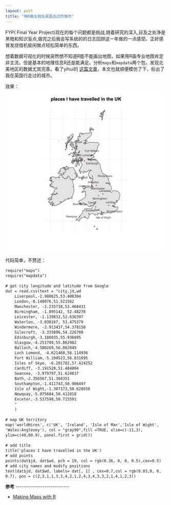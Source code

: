 ```yaml
---
layout: post
title: "用R画出我在英国去过的城市"
---
```


FYP( Final Year Project)现在的每个问题都是挑战,随着研究的深入,目及之处净是黑暗和知识盲点,做完之后我会写系统的的日志回顾这一年做的一点感受。正好感冒发烧借机偷闲做点轻松简单的东西。

想着数据可视化的时候突然想不知道R能不能画出地图，如果用R画专业地图肯定非主流，但是基本的地理信息R还是能满足。分析```maps```和```mapdata```两个包，发现北美地区的数据尤其完善。看了yihui的 [这篇文章](http://yihui.name/cn/2008/10/china-map-and-city-locastions-with-r/)，本文也就顺便模仿了下，标出了我在英国行走过的城市。

效果：
<img src="/images/posts/Rmap.jpg">

代码简单，不赘述：

```
require("maps")
require("mapdata")

# get city longitude and latitude from Google
dat = read.csv(text = "city,jd,wd
    Liverpool,-2.988625,53.408304
    London,-0.140076,51.521562
    Manchester, -2.235718,53.468431
    Birmingham, -1.895142, 52.48278
    Leicester, -1.139832,52.636397
    Waterloo, -3.030167, 53.475379
    Windermere, -2.913437,54.378158
    Silecroft, -3.335896,54.226708
    Edinburgh,-3.186035,55.936895
    Glasgow,-4.251709,55.862982
    Balloch,-4.580269,56.002845
    Loch Lomond, -4.621468,56.114936
    Fort William,-5.104523,56.831695
    Isles of Skye, -6.201782,57.424252
    Cardiff, -3.191528,51.484804
    Swansea, -3.979797,51.624837
    Bath,-2.356567,51.368351
    Southampton,-1.411743,50.906497
    Isle of Wight,-1.307373,50.628558
    Newquay,-5.075684,50.412018
    Exceter,-3.537598,50.715591
    "
    )

# map UK territory
map('worldHires', c('UK', 'Ireland', 'Isle of Man','Isle of Wight', 'Wales:Anglesey'), col = "gray90",fill =TRUE, xlim=c(-11,3), ylim=c(49,60.9), panel.first = grid())

# add title
title('places I have travelled in the UK')
# add points
points(dat$jd, dat$wd, pch = 19, col = rgb(0.36, 0, 0, 0.5),cex=0.5)
# add city names and modify positions
text(dat$jd, dat$wd, labels= dat[, 1] , cex=0.7,col = rgb(0.03,0, 0, 0.7), pos = c(2,3,1,1,3,3,4,2,1,2,4,3,4,3,3,2,1,4,1,2,3))    

```

**参考** --------------------------

* [Making Maps with R](http://www.molecularecologist.com/2012/09/making-maps-with-r/)



